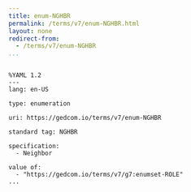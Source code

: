 ```yaml
---
title: enum-NGHBR
permalink: /terms/v7/enum-NGHBR.html
layout: none
redirect-from:
  - /terms/v7/enum-NGHBR
...
```


```

%YAML 1.2
---
lang: en-US

type: enumeration

uri: https://gedcom.io/terms/v7/enum-NGHBR

standard tag: NGHBR

specification:
  - Neighbor

value of:
  - "https://gedcom.io/terms/v7/g7:enumset-ROLE"
...

```
